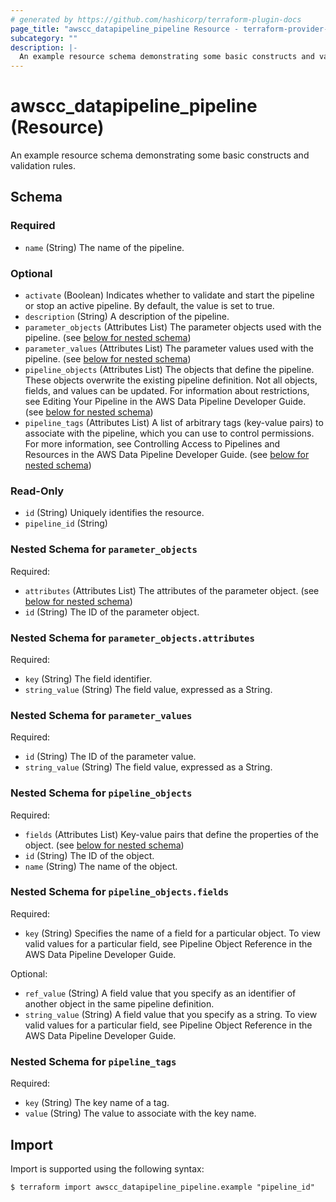 ```yaml
---
# generated by https://github.com/hashicorp/terraform-plugin-docs
page_title: "awscc_datapipeline_pipeline Resource - terraform-provider-awscc"
subcategory: ""
description: |-
  An example resource schema demonstrating some basic constructs and validation rules.
---
```


# awscc_datapipeline_pipeline (Resource)

An example resource schema demonstrating some basic constructs and validation rules.



<!-- schema generated by tfplugindocs -->
## Schema

### Required

- `name` (String) The name of the pipeline.

### Optional

- `activate` (Boolean) Indicates whether to validate and start the pipeline or stop an active pipeline. By default, the value is set to true.
- `description` (String) A description of the pipeline.
- `parameter_objects` (Attributes List) The parameter objects used with the pipeline. (see [below for nested schema](#nestedatt--parameter_objects))
- `parameter_values` (Attributes List) The parameter values used with the pipeline. (see [below for nested schema](#nestedatt--parameter_values))
- `pipeline_objects` (Attributes List) The objects that define the pipeline. These objects overwrite the existing pipeline definition. Not all objects, fields, and values can be updated. For information about restrictions, see Editing Your Pipeline in the AWS Data Pipeline Developer Guide. (see [below for nested schema](#nestedatt--pipeline_objects))
- `pipeline_tags` (Attributes List) A list of arbitrary tags (key-value pairs) to associate with the pipeline, which you can use to control permissions. For more information, see Controlling Access to Pipelines and Resources in the AWS Data Pipeline Developer Guide. (see [below for nested schema](#nestedatt--pipeline_tags))

### Read-Only

- `id` (String) Uniquely identifies the resource.
- `pipeline_id` (String)

<a id="nestedatt--parameter_objects"></a>
### Nested Schema for `parameter_objects`

Required:

- `attributes` (Attributes List) The attributes of the parameter object. (see [below for nested schema](#nestedatt--parameter_objects--attributes))
- `id` (String) The ID of the parameter object.

<a id="nestedatt--parameter_objects--attributes"></a>
### Nested Schema for `parameter_objects.attributes`

Required:

- `key` (String) The field identifier.
- `string_value` (String) The field value, expressed as a String.



<a id="nestedatt--parameter_values"></a>
### Nested Schema for `parameter_values`

Required:

- `id` (String) The ID of the parameter value.
- `string_value` (String) The field value, expressed as a String.


<a id="nestedatt--pipeline_objects"></a>
### Nested Schema for `pipeline_objects`

Required:

- `fields` (Attributes List) Key-value pairs that define the properties of the object. (see [below for nested schema](#nestedatt--pipeline_objects--fields))
- `id` (String) The ID of the object.
- `name` (String) The name of the object.

<a id="nestedatt--pipeline_objects--fields"></a>
### Nested Schema for `pipeline_objects.fields`

Required:

- `key` (String) Specifies the name of a field for a particular object. To view valid values for a particular field, see Pipeline Object Reference in the AWS Data Pipeline Developer Guide.

Optional:

- `ref_value` (String) A field value that you specify as an identifier of another object in the same pipeline definition.
- `string_value` (String) A field value that you specify as a string. To view valid values for a particular field, see Pipeline Object Reference in the AWS Data Pipeline Developer Guide.



<a id="nestedatt--pipeline_tags"></a>
### Nested Schema for `pipeline_tags`

Required:

- `key` (String) The key name of a tag.
- `value` (String) The value to associate with the key name.

## Import

Import is supported using the following syntax:

```shell
$ terraform import awscc_datapipeline_pipeline.example "pipeline_id"
```
